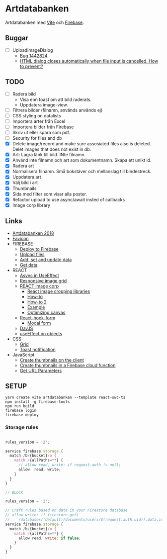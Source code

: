 # Artdatabanken

Artdatabanken med [Vite](https://vitejs.dev/guide) och [Firebase](https://console.firebase.google.com/).

## Buggar

- [ ] UploadImageDialog <dialog> closes on file input cancelation in Chromiumbased browsers, workaround added in Dialog.tsx.
  - [Bug 1442824](https://bugs.chromium.org/p/chromium/issues/detail?id=1442824)
  - [HTML dialog closes automatically when file input is cancelled. How to prevent?](https://stackoverflow.com/questions/76400460/html-dialog-closes-automatically-when-file-input-is-cancelled-how-to-prevent)

## TODO

- [ ] Radera bild
  - Visa enn toast om att bild raderats.
  - Uppdatera image-view.
- [ ] Filtrera bilder (filnamn, används används ej)
- [ ] CSS styling on datalists
- [ ] Importera arter från Excel
- [ ] Importera bilder från Firebase
- [ ] Skriv ut eller spara som pdf.
- [ ] Security for files and db
- [x] Delete image/record and make sure assosiated files also is deleted. Delet images that does not exist in db.
- [x] Art: Lagra länk till bild. INte filnamn.
- [x] Använd inte filnamn och art som dokumentnamn. Skapa ett unikt id.
- [x] Radera art
- [x] Normalisera filnamn. Små bokstäver och mellanslag till bindestreck.
- [x] Uppdatera art
- [x] Välj bild i art
- [x] Thumbnails
- [x] Sida med filter som visar alla poster.
- [x] Refactor upload to use async/await insted of callbacks
- [x] Image corp library

## Links

- [Artdatabanken 2018](https://artdatabanken.firebaseapp.com/generator)
- [Favicon](https://medium.com/swlh/are-you-using-svg-favicons-yet-a-guide-for-modern-browsers-836a6aace3df)
- FIREBASE
  - [Deploy to Firebase](https://vitejs.dev/guide/static-deploy.html#google-firebase)
  - [Upload files](https://firebase.google.com/docs/storage/web/upload-files)
  - [Add, set and update data](https://firebase.google.com/docs/firestore/manage-data/add-data)
  - [Get data](https://firebase.google.com/docs/firestore/query-data/get-data)
- REACT
  - [Async in UseEffect](https://devtrium.com/posts/async-functions-useeffect)
  - [Responsive image grid](https://www.w3schools.com/howto/howto_css_image_grid_responsive.asp)
  - [REACT image corp](https://github.com/DominicTobias/react-image-crop)
    - [React image cropping libraries](https://blog.logrocket.com/top-react-image-cropping-libraries/#react-image-crop)
    - [How-to](https://levelup.gitconnected.com/crop-images-on-upload-in-your-react-app-with-react-image-crop-5f3cd0ad2b35)
    - [How-to 2](https://github.com/DominicTobias/react-image-crop/issues/32)
    - [Example](https://codesandbox.io/s/react-image-crop-demo-with-react-hooks-forked-8khsjq?file=/src/App.tsx:4265-4277)
    - [Optimizing canvas](https://developer.mozilla.org/en-US/docs/Web/API/Canvas_API/Tutorial/Optimizing_canvas)
  - [React-hook-form](https://react-hook-form.com/get-started)
    - [Modal form](https://codesandbox.io/s/react-hook-form-modal-form-conditional-inputs-c7n0r)
  - [DayJS](https://github.com/iamkun/dayjs)
  - [useEffect on objects](https://dev.to/hey_yogini/useeffect-dependency-array-and-object-comparison-45el)
- CSS
  - [Grid](https://www.w3schools.com/css/css_grid_container.asp)
  - [Toast notification](https://www.codingnepalweb.com/toast-notification-html-css-javascript/)
- JavaScript
  - [Create thumbnails on the client](https://codepen.io/mttaked/pen/ZLdEKm)
  - [Create thumbnails in a Firebase cloud function](https://medium.com/@christianrb/how-to-create-an-image-thumbnail-with-firebase-cloud-functions-73d4584290ba)
  - [Get URL Parameters](https://www.sitepoint.com/get-url-parameters-with-javascript/)

## SETUP

```
yarn create vite artdatabanken --template react-swc-ts
npm install -g firebase-tools
npm run build
firebase login
firebase deploy
```

### Storage rules

```js

rules_version = '2';

service firebase.storage {
  match /b/{bucket}/o {
    match /{allPaths=**} {
      // allow read, write: if request.auth != null;
      allow  read, write;
    }
  }
}

// BLOCK

rules_version = '2';

// Craft rules based on data in your Firestore database
// allow write: if firestore.get(
//    /databases/(default)/documents/users/$(request.auth.uid)).data.isAdmin;
service firebase.storage {
  match /b/{bucket}/o {
    match /{allPaths=**} {
      allow read, write: if false;
    }
  }
}
```
